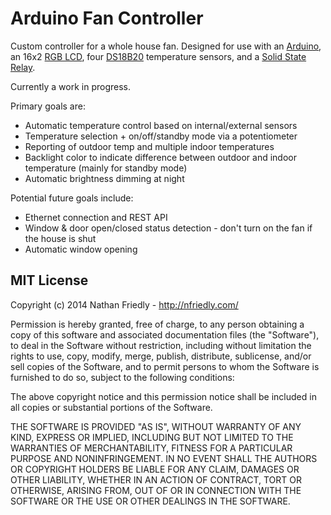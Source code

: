 Arduino Fan Controller
======================

Custom controller for a whole house fan. Designed for use with an [Arduino], an 16x2 [RGB LCD], four [DS18B20] temperature sensors, and a [Solid State Relay].

Currently a work in progress.

Primary goals are:

* Automatic temperature control based on internal/external sensors
* Temperature selection + on/off/standby mode via a potentiometer
* Reporting of outdoor temp and multiple indoor temperatures
* Backlight color to indicate difference between outdoor and indoor temperature (mainly for standby mode)
* Automatic brightness dimming at night

Potential future goals include:

* Ethernet connection and REST API
* Window & door open/closed status detection - don't turn on the fan if the house is shut
* Automatic window opening

MIT License
-----------

Copyright (c) 2014 Nathan Friedly - http://nfriedly.com/

Permission is hereby granted, free of charge, to any person obtaining a copy
of this software and associated documentation files (the "Software"), to deal
in the Software without restriction, including without limitation the rights
to use, copy, modify, merge, publish, distribute, sublicense, and/or sell
copies of the Software, and to permit persons to whom the Software is
furnished to do so, subject to the following conditions:

The above copyright notice and this permission notice shall be included in
all copies or substantial portions of the Software.

THE SOFTWARE IS PROVIDED "AS IS", WITHOUT WARRANTY OF ANY KIND, EXPRESS OR
IMPLIED, INCLUDING BUT NOT LIMITED TO THE WARRANTIES OF MERCHANTABILITY,
FITNESS FOR A PARTICULAR PURPOSE AND NONINFRINGEMENT. IN NO EVENT SHALL THE
AUTHORS OR COPYRIGHT HOLDERS BE LIABLE FOR ANY CLAIM, DAMAGES OR OTHER
LIABILITY, WHETHER IN AN ACTION OF CONTRACT, TORT OR OTHERWISE, ARISING FROM,
OUT OF OR IN CONNECTION WITH THE SOFTWARE OR THE USE OR OTHER DEALINGS IN
THE SOFTWARE.


[Arduino]: http://arduino.cc/
[RGB LCD]: http://www.adafruit.com/product/398
[DS18B20]: http://www.maximintegrated.com/en/products/analog/sensors-and-sensor-interface/DS18B20.html
[Solid State Relay]: http://pewa.panasonic.com/components/relays/solid-state-relays/high-capacity-ssr/aq-a/specifications/